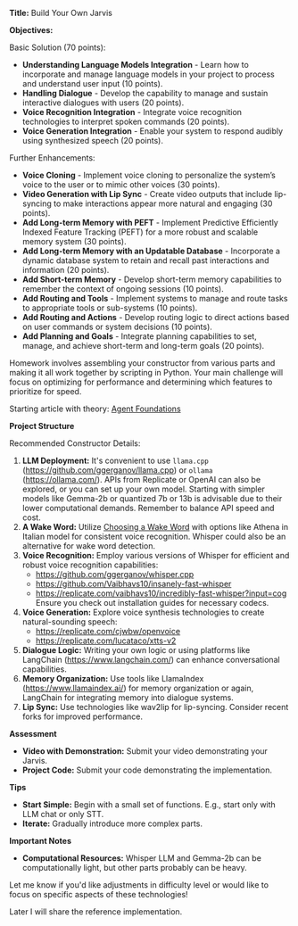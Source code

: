 **Title:** Build Your Own Jarvis

**Objectives:**

Basic Solution (70 points):

* **Understanding Language Models Integration** - Learn how to incorporate and manage language models in your project to process and understand user input (10 points).
* **Handling Dialogue** - Develop the capability to manage and sustain interactive dialogues with users (20 points).
* **Voice Recognition Integration** - Integrate voice recognition technologies to interpret spoken commands (20 points).
* **Voice Generation Integration** - Enable your system to respond audibly using synthesized speech (20 points).

Further Enhancements:

* **Voice Cloning** - Implement voice cloning to personalize the system’s voice to the user or to mimic other voices (30 points).
* **Video Generation with Lip Sync** - Create video outputs that include lip-syncing to make interactions appear more natural and engaging  (30 points).
* **Add Long-term Memory with PEFT** - Implement Predictive Efficiently Indexed Feature Tracking (PEFT) for a more robust and scalable memory system  (30 points).
* **Add Long-term Memory with an Updatable Database** - Incorporate a dynamic database system to retain and recall past interactions and information  (20 points).
* **Add Short-term Memory** - Develop short-term memory capabilities to remember the context of ongoing sessions  (10 points).
* **Add Routing and Tools** - Implement systems to manage and route tasks to appropriate tools or sub-systems  (10 points).
* **Add Routing and Actions** - Develop routing logic to direct actions based on user commands or system decisions  (10 points).
* **Add Planning and Goals** - Integrate planning capabilities to set, manage, and achieve short-term and long-term goals  (20 points).

Homework involves assembling your constructor from various parts and making it all work together by scripting in Python. Your main challenge will focus on optimizing for performance and determining which features to prioritize for speed.

Starting article with theory: [Agent Foundations](https://lilianweng.github.io/posts/2023-06-23-agent/)

**Project Structure**

Recommended Constructor Details:

1) **LLM Deployment:** It's convenient to use `llama.cpp` (https://github.com/ggerganov/llama.cpp) or `ollama` (https://ollama.com/). APIs from Replicate or OpenAI can also be explored, or you can set up your own model. Starting with simpler models like Gemma-2b or quantized 7b or 13b is advisable due to their lower computational demands. Remember to balance API speed and cost.
2) **A Wake Word:** Utilize [Choosing a Wake Word](https://picovoice.ai/docs/tips/choosing-a-wake-word/) with options like Athena in Italian model for consistent voice recognition. Whisper could also be an alternative for wake word detection.
3) **Voice Recognition:** Employ various versions of Whisper for efficient and robust voice recognition capabilities:
   - https://github.com/ggerganov/whisper.cpp
   - https://github.com/Vaibhavs10/insanely-fast-whisper
   - https://replicate.com/vaibhavs10/incredibly-fast-whisper?input=cog
   Ensure you check out installation guides for necessary codecs.
4) **Voice Generation:** Explore voice synthesis technologies to create natural-sounding speech:
   - https://replicate.com/cjwbw/openvoice
   - https://replicate.com/lucataco/xtts-v2
5) **Dialogue Logic:** Writing your own logic or using platforms like LangChain (https://www.langchain.com/) can enhance conversational capabilities.
6) **Memory Organization:** Use tools like LlamaIndex (https://www.llamaindex.ai/) for memory organization or again, LangChain for integrating memory into dialogue systems.
7) **Lip Sync:** Use technologies like wav2lip for lip-syncing. Consider recent forks for improved performance.

**Assessment**

* **Video with Demonstration:** Submit your video demonstrating your Jarvis.
* **Project Code:** Submit your code demonstrating the implementation.

**Tips**

* **Start Simple:** Begin with a small set of functions. E.g., start only with LLM chat or only STT.
* **Iterate:** Gradually introduce more complex parts.

**Important Notes**

* **Computational Resources:** Whisper LLM and Gemma-2b can be computationally light, but other parts probably can be heavy.

Let me know if you'd like adjustments in difficulty level or would like to focus on specific aspects of these technologies!

Later I will share the reference implementation.
